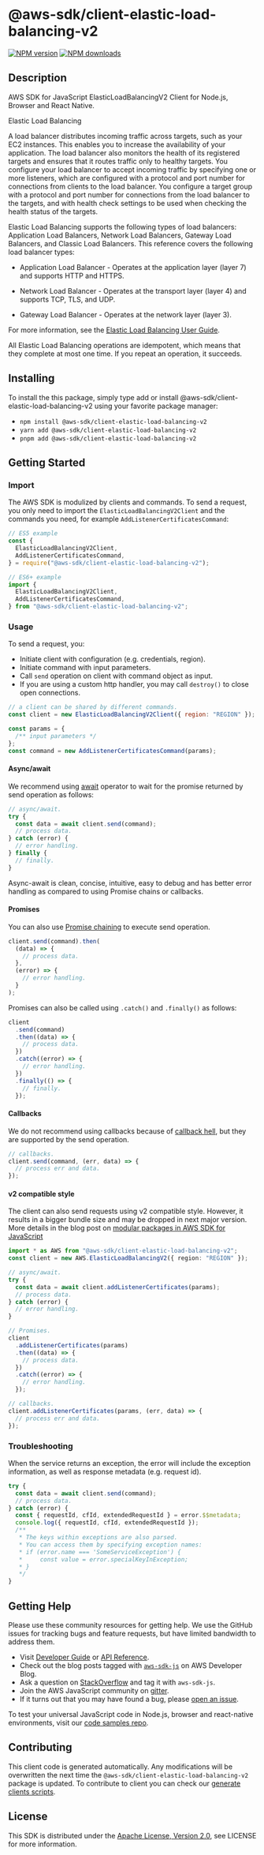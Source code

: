 <!-- generated file, do not edit directly -->

# @aws-sdk/client-elastic-load-balancing-v2

[![NPM version](https://img.shields.io/npm/v/@aws-sdk/client-elastic-load-balancing-v2/latest.svg)](https://www.npmjs.com/package/@aws-sdk/client-elastic-load-balancing-v2)
[![NPM downloads](https://img.shields.io/npm/dm/@aws-sdk/client-elastic-load-balancing-v2.svg)](https://www.npmjs.com/package/@aws-sdk/client-elastic-load-balancing-v2)

## Description

AWS SDK for JavaScript ElasticLoadBalancingV2 Client for Node.js, Browser and React Native.

<fullname>Elastic Load Balancing</fullname>

<p>A load balancer distributes incoming traffic across targets, such as your EC2 instances.
This enables you to increase the availability of your application. The load balancer also
monitors the health of its registered targets and ensures that it routes traffic only to
healthy targets. You configure your load balancer to accept incoming traffic by specifying one
or more listeners, which are configured with a protocol and port number for connections from
clients to the load balancer. You configure a target group with a protocol and port number for
connections from the load balancer to the targets, and with health check settings to be used
when checking the health status of the targets.</p>

<p>Elastic Load Balancing supports the following types of load balancers: Application Load
Balancers, Network Load Balancers, Gateway Load Balancers, and Classic Load Balancers. This
reference covers the following load balancer types:</p>
<ul>
<li>
<p>Application Load Balancer - Operates at the application layer (layer 7) and supports
HTTP and HTTPS.</p>
</li>
<li>
<p>Network Load Balancer - Operates at the transport layer (layer 4) and supports TCP,
TLS, and UDP.</p>
</li>
<li>
<p>Gateway Load Balancer - Operates at the network layer (layer 3).</p>
</li>
</ul>

<p>For more information, see the <a href="https://docs.aws.amazon.com/elasticloadbalancing/latest/userguide/">Elastic Load Balancing User
Guide</a>.</p>

<p>All Elastic Load Balancing operations are idempotent, which means that they complete at
most one time. If you repeat an operation, it succeeds.</p>

## Installing

To install the this package, simply type add or install @aws-sdk/client-elastic-load-balancing-v2
using your favorite package manager:

- `npm install @aws-sdk/client-elastic-load-balancing-v2`
- `yarn add @aws-sdk/client-elastic-load-balancing-v2`
- `pnpm add @aws-sdk/client-elastic-load-balancing-v2`

## Getting Started

### Import

The AWS SDK is modulized by clients and commands.
To send a request, you only need to import the `ElasticLoadBalancingV2Client` and
the commands you need, for example `AddListenerCertificatesCommand`:

```js
// ES5 example
const {
  ElasticLoadBalancingV2Client,
  AddListenerCertificatesCommand,
} = require("@aws-sdk/client-elastic-load-balancing-v2");
```

```ts
// ES6+ example
import {
  ElasticLoadBalancingV2Client,
  AddListenerCertificatesCommand,
} from "@aws-sdk/client-elastic-load-balancing-v2";
```

### Usage

To send a request, you:

- Initiate client with configuration (e.g. credentials, region).
- Initiate command with input parameters.
- Call `send` operation on client with command object as input.
- If you are using a custom http handler, you may call `destroy()` to close open connections.

```js
// a client can be shared by different commands.
const client = new ElasticLoadBalancingV2Client({ region: "REGION" });

const params = {
  /** input parameters */
};
const command = new AddListenerCertificatesCommand(params);
```

#### Async/await

We recommend using [await](https://developer.mozilla.org/en-US/docs/Web/JavaScript/Reference/Operators/await)
operator to wait for the promise returned by send operation as follows:

```js
// async/await.
try {
  const data = await client.send(command);
  // process data.
} catch (error) {
  // error handling.
} finally {
  // finally.
}
```

Async-await is clean, concise, intuitive, easy to debug and has better error handling
as compared to using Promise chains or callbacks.

#### Promises

You can also use [Promise chaining](https://developer.mozilla.org/en-US/docs/Web/JavaScript/Guide/Using_promises#chaining)
to execute send operation.

```js
client.send(command).then(
  (data) => {
    // process data.
  },
  (error) => {
    // error handling.
  }
);
```

Promises can also be called using `.catch()` and `.finally()` as follows:

```js
client
  .send(command)
  .then((data) => {
    // process data.
  })
  .catch((error) => {
    // error handling.
  })
  .finally(() => {
    // finally.
  });
```

#### Callbacks

We do not recommend using callbacks because of [callback hell](http://callbackhell.com/),
but they are supported by the send operation.

```js
// callbacks.
client.send(command, (err, data) => {
  // process err and data.
});
```

#### v2 compatible style

The client can also send requests using v2 compatible style.
However, it results in a bigger bundle size and may be dropped in next major version. More details in the blog post
on [modular packages in AWS SDK for JavaScript](https://aws.amazon.com/blogs/developer/modular-packages-in-aws-sdk-for-javascript/)

```ts
import * as AWS from "@aws-sdk/client-elastic-load-balancing-v2";
const client = new AWS.ElasticLoadBalancingV2({ region: "REGION" });

// async/await.
try {
  const data = await client.addListenerCertificates(params);
  // process data.
} catch (error) {
  // error handling.
}

// Promises.
client
  .addListenerCertificates(params)
  .then((data) => {
    // process data.
  })
  .catch((error) => {
    // error handling.
  });

// callbacks.
client.addListenerCertificates(params, (err, data) => {
  // process err and data.
});
```

### Troubleshooting

When the service returns an exception, the error will include the exception information,
as well as response metadata (e.g. request id).

```js
try {
  const data = await client.send(command);
  // process data.
} catch (error) {
  const { requestId, cfId, extendedRequestId } = error.$$metadata;
  console.log({ requestId, cfId, extendedRequestId });
  /**
   * The keys within exceptions are also parsed.
   * You can access them by specifying exception names:
   * if (error.name === 'SomeServiceException') {
   *     const value = error.specialKeyInException;
   * }
   */
}
```

## Getting Help

Please use these community resources for getting help.
We use the GitHub issues for tracking bugs and feature requests, but have limited bandwidth to address them.

- Visit [Developer Guide](https://docs.aws.amazon.com/sdk-for-javascript/v3/developer-guide/welcome.html)
  or [API Reference](https://docs.aws.amazon.com/AWSJavaScriptSDK/v3/latest/index.html).
- Check out the blog posts tagged with [`aws-sdk-js`](https://aws.amazon.com/blogs/developer/tag/aws-sdk-js/)
  on AWS Developer Blog.
- Ask a question on [StackOverflow](https://stackoverflow.com/questions/tagged/aws-sdk-js) and tag it with `aws-sdk-js`.
- Join the AWS JavaScript community on [gitter](https://gitter.im/aws/aws-sdk-js-v3).
- If it turns out that you may have found a bug, please [open an issue](https://github.com/aws/aws-sdk-js-v3/issues/new/choose).

To test your universal JavaScript code in Node.js, browser and react-native environments,
visit our [code samples repo](https://github.com/aws-samples/aws-sdk-js-tests).

## Contributing

This client code is generated automatically. Any modifications will be overwritten the next time the `@aws-sdk/client-elastic-load-balancing-v2` package is updated.
To contribute to client you can check our [generate clients scripts](https://github.com/aws/aws-sdk-js-v3/tree/main/scripts/generate-clients).

## License

This SDK is distributed under the
[Apache License, Version 2.0](http://www.apache.org/licenses/LICENSE-2.0),
see LICENSE for more information.
